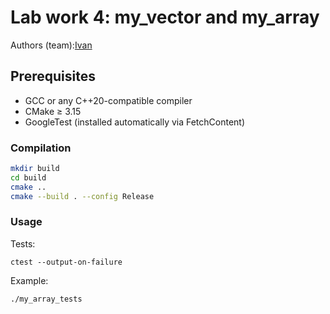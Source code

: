 # Lab work 4: my_vector and my_array
Authors (team):[Ivan](https://github.com/vvaranytsa)<br>
## Prerequisites

- GCC or any C++20-compatible compiler
- CMake ≥ 3.15
- GoogleTest (installed automatically via FetchContent)
### Compilation

```bash
mkdir build
cd build
cmake ..
cmake --build . --config Release
```

### Usage
Tests:
```shell
ctest --output-on-failure
```
Example:
```shell
./my_array_tests
```



